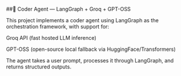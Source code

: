 ##🤖 Coder Agent — LangGraph + Groq + GPT-OSS

This project implements a coder agent using LangGraph
 as the orchestration framework, with support for:

Groq API (fast hosted LLM inference)

GPT-OSS (open-source local fallback via HuggingFace/Transformers)

The agent takes a user prompt, processes it through LangGraph, and returns structured outputs.
